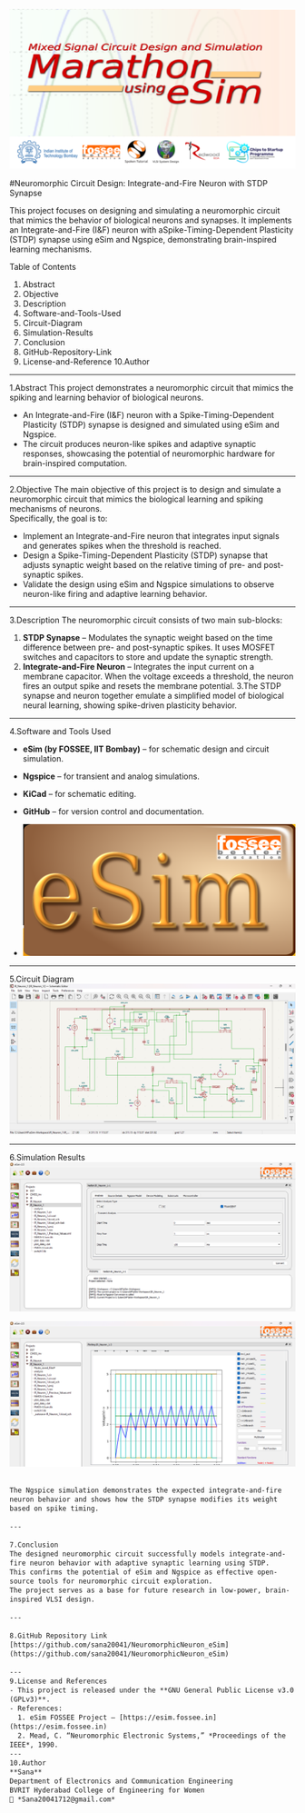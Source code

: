 ![Project Banner](marathon.png)

 
 
 
 
 
 
 
 
 
 
 
 
 
 
 
 
 
 
 #Neuromorphic Circuit Design: Integrate-and-Fire Neuron with STDP Synapse

This project focuses on designing and simulating a neuromorphic circuit that mimics the behavior of biological neurons and synapses. It implements an Integrate-and-Fire (I&F) neuron with aSpike-Timing-Dependent Plasticity (STDP) synapse using eSim and Ngspice, demonstrating brain-inspired learning mechanisms. 

Table of Contents
1. Abstract
2. Objective
3. Description
4. Software-and-Tools-Used
5. Circuit-Diagram
6. Simulation-Results
7. Conclusion
8. GitHub-Repository-Link
9. License-and-Reference
10.Author

---

1.Abstract
This project demonstrates a neuromorphic circuit that mimics the spiking and learning behavior of biological neurons.  
- An Integrate-and-Fire (I&F) neuron with a Spike-Timing-Dependent Plasticity (STDP) synapse is designed and simulated using eSim and Ngspice.  
- The circuit produces neuron-like spikes and adaptive synaptic responses, showcasing the potential of neuromorphic hardware for brain-inspired computation.
---
2.Objective
The main objective of this project is to design and simulate a neuromorphic circuit that mimics the biological learning and spiking mechanisms of neurons.  
Specifically, the goal is to:
- Implement an Integrate-and-Fire neuron that integrates input signals and generates spikes when the threshold is reached.  
- Design a Spike-Timing-Dependent Plasticity (STDP) synapse that adjusts synaptic weight based on the relative timing of pre- and post-synaptic spikes.  
- Validate the design using eSim and Ngspice simulations to observe neuron-like firing and adaptive learning behavior.

---

3.Description
The neuromorphic circuit consists of two main sub-blocks:
1. **STDP Synapse** – Modulates the synaptic weight based on the time difference between pre- and post-synaptic spikes. It uses MOSFET switches and capacitors to store and update the synaptic strength.  
2. **Integrate-and-Fire Neuron** – Integrates the input current on a membrane capacitor. When the voltage exceeds a threshold, the neuron fires an output spike and resets the membrane potential.
3.The STDP synapse and neuron together emulate a simplified model of biological neural learning, showing spike-driven plasticity behavior.

---

4.Software and Tools Used
- **eSim (by FOSSEE, IIT Bombay)** – for schematic design and circuit simulation.  
- **Ngspice** – for transient and analog simulations.  
- **KiCad** – for schematic editing.  
- **GitHub** – for version control and documentation.

- ![eSim Screenshot](eSim.png)

---

5.Circuit Diagram
![Circuit Diagram](circuit.png)


---

6.Simulation Results
![Transient Analysis](transient%20analysis.png)


![Simulation Waveform](waveform.png)



```

The Ngspice simulation demonstrates the expected integrate-and-fire neuron behavior and shows how the STDP synapse modifies its weight based on spike timing.

---

7.Conclusion
The designed neuromorphic circuit successfully models integrate-and-fire neuron behavior with adaptive synaptic learning using STDP.  
This confirms the potential of eSim and Ngspice as effective open-source tools for neuromorphic circuit exploration.  
The project serves as a base for future research in low-power, brain-inspired VLSI design.

---

8.GitHub Repository Link
[https://github.com/sana20041/NeuromorphicNeuron_eSim](https://github.com/sana20041/NeuromorphicNeuron_eSim)

---
9.License and References
- This project is released under the **GNU General Public License v3.0 (GPLv3)**.  
- References:  
  1. eSim FOSSEE Project – [https://esim.fossee.in](https://esim.fossee.in)  
  2. Mead, C. “Neuromorphic Electronic Systems,” *Proceedings of the IEEE*, 1990.
---
10.Author
**Sana**  
Department of Electronics and Communication Engineering  
BVRIT Hyderabad College of Engineering for Women  
📧 *Sana20041712@gmail.com*







